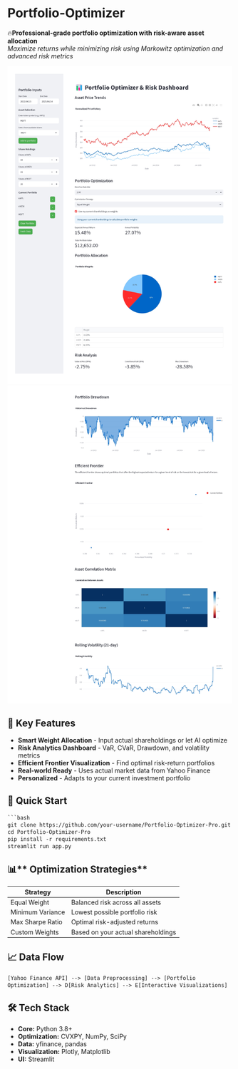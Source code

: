 # Portfolio-Optimizer

 🔥**Professional-grade portfolio optimization with risk-aware asset allocation**  
*Maximize returns while minimizing risk using Markowitz optimization and advanced risk metrics*

![Demo Screenshot](/Docs/Portfolio_Optimizer_&_Risk_Dashboard_1.jpg) 
![Demo Screenshot](/Docs/Portfolio_Optimizer_&_Risk_Dashboard_2.jpg) 

## 🌟 Key Features

- **Smart Weight Allocation** - Input actual shareholdings or let AI optimize
- **Risk Analytics Dashboard** - VaR, CVaR, Drawdown, and volatility metrics
- **Efficient Frontier Visualization** - Find optimal risk-return portfolios
- **Real-world Ready** - Uses actual market data from Yahoo Finance
- **Personalized** - Adapts to your current investment portfolio

## 🚀 Quick Start

    ```bash
    git clone https://github.com/your-username/Portfolio-Optimizer-Pro.git
    cd Portfolio-Optimizer-Pro
    pip install -r requirements.txt
    streamlit run app.py

## 📊** Optimization Strategies**

| Strategy          | Description                         |
|-------------------|-------------------------------------|
|Equal Weight       | Balanced risk across all assets     |
|Minimum Variance   | Lowest possible portfolio risk      |
|Max Sharpe Ratio   | Optimal risk-adjusted returns       |
|Custom Weights     | Based on your actual shareholdings  |

## 📈 Data Flow

    [Yahoo Finance API] --> [Data Preprocessing] --> [Portfolio Optimization] --> D[Risk Analytics] --> E[Interactive Visualizations]

## 🛠️ Tech Stack
- **Core:**             Python 3.8+
- **Optimization:**     CVXPY, NumPy, SciPy
- **Data:**             yfinance, pandas
- **Visualization:**    Plotly, Matplotlib
- **UI:**               Streamlit

